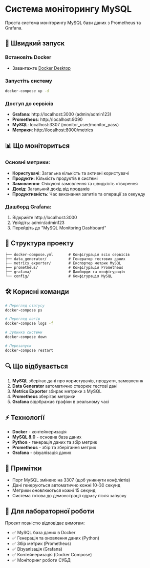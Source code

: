 # Система моніторингу MySQL

Проста система моніторингу MySQL бази даних з Prometheus та Grafana.

## 🚀 Швидкий запуск

### Встановіть Docker
- Завантажте [Docker Desktop](https://www.docker.com/products/docker-desktop)

### Запустіть систему
```bash
docker-compose up -d
```

### Доступ до сервісів
- **Grafana**: http://localhost:3000 (admin/admin123)  
- **Prometheus**: http://localhost:9090
- **MySQL**: localhost:3307 (monitor_user/monitor_pass)
- **Метрики**: http://localhost:8000/metrics

## 📊 Що моніториться

### Основні метрики:
- **Користувачі**: Загальна кількість та активні користувачі
- **Продукти**: Кількість продуктів в системі  
- **Замовлення**: Очікуючі замовлення та швидкість створення
- **Дохід**: Загальний дохід від продажів
- **Продуктивність**: Час виконання запитів та операції за секунду

### Дашборд Grafana:
1. Відкрийте http://localhost:3000
2. Увійдіть: admin/admin123  
3. Перейдіть до "MySQL Monitoring Dashboard"

## 🔧 Структура проекту

```
├── docker-compose.yml       # Конфігурація всіх сервісів
├── data_generator/          # Генератор тестових даних  
├── metrics_exporter/        # Експортер метрик MySQL
├── prometheus/              # Конфігурація Prometheus
├── grafana/                 # Дашборди та конфігурація
└── config/                  # Конфігурація MySQL
```

## 🛠 Корисні команди

```bash
# Перегляд статусу
docker-compose ps

# Перегляд логів
docker-compose logs -f

# Зупинка системи
docker-compose down

# Перезапуск
docker-compose restart
```

## 🔍 Що відбувається

1. **MySQL** зберігає дані про користувачів, продукти, замовлення
2. **Data Generator** автоматично створює тестові дані
3. **Metrics Exporter** збирає метрики з MySQL
4. **Prometheus** зберігає метрики  
5. **Grafana** відображає графіки в реальному часі

## ⚡ Технології

- **Docker** - контейнеризація
- **MySQL 8.0** - основна база даних
- **Python** - генерація даних та збір метрик
- **Prometheus** - збір та зберігання метрик
- **Grafana** - візуалізація даних

## 📝 Примітки

- Порт MySQL змінено на 3307 (щоб уникнути конфліктів)
- Дані генеруються автоматично кожні 10-30 секунд
- Метрики оновлюються кожні 15 секунд
- Система готова до демонстрації одразу після запуску

## 🎯 Для лабораторної роботи

Проект повністю відповідає вимогам:
- ✅ MySQL база даних в Docker
- ✅ Генерація та оновлення даних (Python)
- ✅ Збір метрик (Prometheus)  
- ✅ Візуалізація (Grafana)
- ✅ Контейнеризація (Docker Compose)
- ✅ Моніторинг роботи СУБД